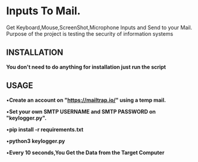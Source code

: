 # Inputs To Mail.
Get Keyboard,Mouse,ScreenShot,Microphone Inputs and Send to your Mail.
Purpose of the project is testing the security of information systems 



## INSTALLATION

**You don't need to do anything for installation just run the script**


## USAGE

•**Create an account on "https://mailtrap.io/" using a temp mail.**


•**Set your own SMTP USERNAME and SMTP PASSWORD on "keylogger.py".**

•**pip install -r requirements.txt**

•**python3 keylogger.py**

•**Every 10 seconds,You Get the Data from the Target Computer**





